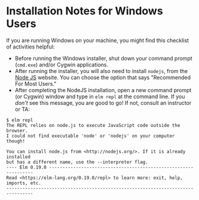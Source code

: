 # Installation Notes for Windows Users

If you are running Windows on your machine, you might find this checklist of activities helpful:

* Before running the Windows installer, shut down your command prompt (`cmd.exe`) and/or Cygwin applications.
* After running the installer, you will also need to install `nodejs`, from the [Node JS](https://nodejs.org/) website. You can choose the option that says "Recommended For Most Users."
* After completing the NodeJS installation, open a new command prompt (or Cygwin) window and type in `elm repl` at the command line. If you _don't_ see this message, you are good to go! If not, consult an instructor or TA:

```
$ elm repl
The REPL relies on node.js to execute JavaScript code outside the browser.
I could not find executable 'node' or 'nodejs' on your computer though!

You can install node.js from <http://nodejs.org/>. If it is already installed
but has a different name, use the --interpreter flag.
---- Elm 0.19.0 ----------------------------------------------------------------
Read <https://elm-lang.org/0.19.0/repl> to learn more: exit, help, imports, etc.
--------------------------------------------------------------------------------
```

